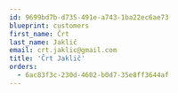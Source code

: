 ```yaml
---
id: 9699bd7b-d735-491e-a743-1ba22ec6ae73
blueprint: customers
first_name: Črt
last_name: Jaklič
email: crt.jaklic@gmail.com
title: 'Črt Jaklič'
orders:
  - 6ac83f3c-230d-4602-b0d7-35e8ff3644af
---
```

